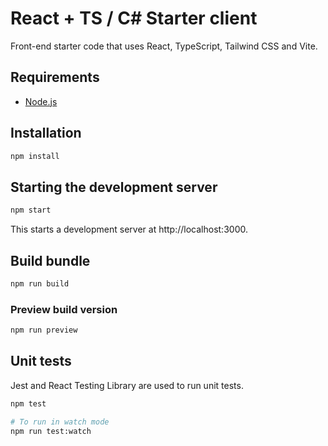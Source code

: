 # React + TS / C# Starter client

Front-end starter code that uses React, TypeScript, Tailwind CSS and Vite.

## Requirements
* [Node.js](https://nodejs.org/en/download/)

## Installation

```bash
npm install
```

## Starting the development server

```bash
npm start
```

This starts a development server at http://localhost:3000.

## Build bundle

```bash
npm run build
```

### Preview build version

```bash
npm run preview
```

## Unit tests

Jest and React Testing Library are used to run unit tests.

```bash
npm test

# To run in watch mode
npm run test:watch
```
